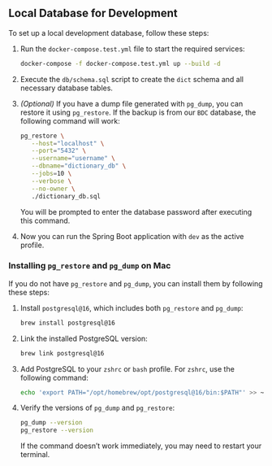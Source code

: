 ## Local Database for Development

To set up a local development database, follow these steps:

1. Run the `docker-compose.test.yml` file to start the required services:
   ```bash
   docker-compose -f docker-compose.test.yml up --build -d
   ```

2. Execute the `db/schema.sql` script to create the `dict` schema and all necessary database tables.

3. *(Optional)* If you have a dump file generated with `pg_dump`, you can restore it using `pg_restore`. If the backup is from our `BDC` database, the following command will work:
   ```bash
   pg_restore \
      --host="localhost" \
      --port="5432" \
      --username="username" \
      --dbname="dictionary_db" \
      --jobs=10 \
      --verbose \
      --no-owner \
      ./dictionary_db.sql
   ```
   You will be prompted to enter the database password after executing this command.

4. Now you can run the Spring Boot application with `dev` as the active profile.

### Installing `pg_restore` and `pg_dump` on Mac

If you do not have `pg_restore` and `pg_dump`, you can install them by following these steps:

1. Install `postgresql@16`, which includes both `pg_restore` and `pg_dump`:
   ```bash
   brew install postgresql@16
   ```

2. Link the installed PostgreSQL version:
   ```bash
   brew link postgresql@16
   ```

3. Add PostgreSQL to your `zshrc` or `bash` profile. For `zshrc`, use the following command:
   ```bash
   echo 'export PATH="/opt/homebrew/opt/postgresql@16/bin:$PATH"' >> ~/.zshrc
   ```

4. Verify the versions of `pg_dump` and `pg_restore`:
   ```bash
   pg_dump --version
   pg_restore --version
   ```

   If the command doesn’t work immediately, you may need to restart your terminal.
